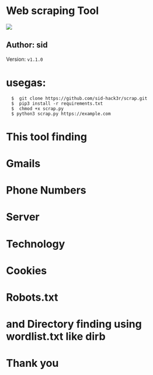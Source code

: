 <h1>Web scraping Tool</h1>
<img src='wordlist/test.png'>
<br>
<h2>Author: sid </h2>
 Version: <code>v1.1.0</code>

# usegas: 
      $  git clone https://github.com/sid-hack3r/scrap.git
      $  pip3 install -r requirements.txt
      $  chmod +x scrap.py 
      $ python3 scrap.py https://example.com

# This tool finding
# Gmails
# Phone Numbers
# Server 
# Technology
# Cookies
# Robots.txt
# and Directory finding using wordlist.txt like dirb 
# Thank you
